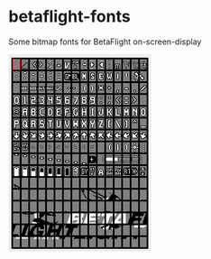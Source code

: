 # betaflight-fonts
Some bitmap fonts for BetaFlight on-screen-display

![Screenshot](screenshot.png)
